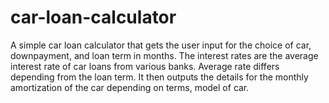 # car-loan-calculator

A simple car loan calculator that gets the user input for the choice of car, downpayment, and loan term in months.
The interest rates are the average interest rate of car loans from various banks.
Average rate differs depending from the loan term.
It then outputs the details for the monthly amortization of the car depending on terms, model of car.
